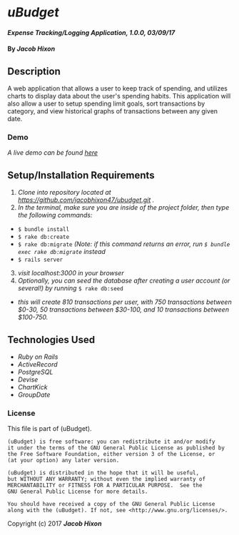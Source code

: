 # _uBudget_

#### _Expense Tracking/Logging Application, 1.0.0, 03/09/17_

#### By _Jacob Hixon_

## Description

A web application that allows a user to keep track of spending, and utilizes charts to display data about the user's spending habits. This application will also allow a user to setup spending limit goals, sort transactions by category, and view historical graphs of transactions between any given date.

### Demo

_A live demo can be found [here](https://ubudgetspending.herokuapp.com/)_

## Setup/Installation Requirements

1. _Clone into repository located at https://github.com/jacobhixon47/ubudget.git ._
2. _In the terminal, make sure you are inside of the project folder, then type the following commands:_
  * `$ bundle install`
  * `$ rake db:create`
  * `$ rake db:migrate` _(Note: if this command returns an error, run `$ bundle exec rake db:migrate` instead_
  * `$ rails server`
3. _visit localhost:3000 in your browser_
4. _Optionally, you can seed the database after creating a user account (or several!) by running_ `$ rake db:seed`
  * _this will create 810 transactions per user, with 750 transactions between $0-30, 50 transactions between $30-100, and 10 transactions between $100-750._


## Technologies Used

* _Ruby on Rails_
* _ActiveRecord_
* _PostgreSQL_
* _Devise_
* _ChartKick_
* _GroupDate_

### License

This file is part of (uBudget).

    (uBudget) is free software: you can redistribute it and/or modify
    it under the terms of the GNU General Public License as published by
    the Free Software Foundation, either version 3 of the License, or
    (at your option) any later version.

    (uBudget) is distributed in the hope that it will be useful,
    but WITHOUT ANY WARRANTY; without even the implied warranty of
    MERCHANTABILITY or FITNESS FOR A PARTICULAR PURPOSE.  See the
    GNU General Public License for more details.

    You should have received a copy of the GNU General Public License
    along with the (uBudget). If not, see <http://www.gnu.org/licenses/>.

Copyright (c) 2017 **_Jacob Hixon_**
